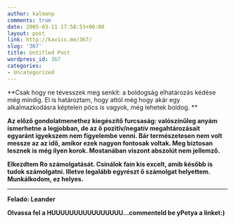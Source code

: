 ```yaml
---
author: kalmanp
comments: true
date: 2005-03-11 17:58:53+00:00
layout: post
link: http://kavics.me/367/
slug: '367'
title: Untitled Post
wordpress_id: 367
categories:
- Uncategorized
---
```


**Csak hogy ne tévesszek meg senkit: a boldogság elhatározás kédése még mindig. El is határoztam, hogy attól még hogy akár egy alkalmazkodásra képtelen pöcs is vagyok, még lehetek boldog. **




**Az előző gondolatmenethez kiegészítő furcsaság: valószínűleg anyám ismerhetne a legjobban, de az ő pozitív/negatív megahtározásait egyaránt igyekszem nem figyelembe venni. Bár természetesen nem volt messze az az idő, amikor ezek nagyon fontosak voltak. Meg biztosan lesznek is még ilyen korok. Mostanában viszont abszolút nem jellemző.**




**Elkezdtem Ro számolgatását. Csinálok fain kis excelt, amib később is tudok számolgatni. Illetve legalább egyrészt ő számolgat helyettem. Munkálkodom, ez helyes.**




****




**Feladó: Leander**




**Olvassa fel a HUUUUUUUUUUUUUUUU...commenteld be yPetya a linket:)**

  

